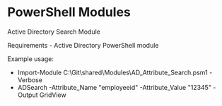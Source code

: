 # PowerShell Modules
Active Directory Search Module

Requirements - Active Directory PowerShell module

Example usage:
- Import-Module C:\Git\shared\Modules\AD_Attribute_Search.psm1 -Verbose
- ADSearch -Attribute_Name "employeeid" -Attribute_Value "12345" -Output GridView
